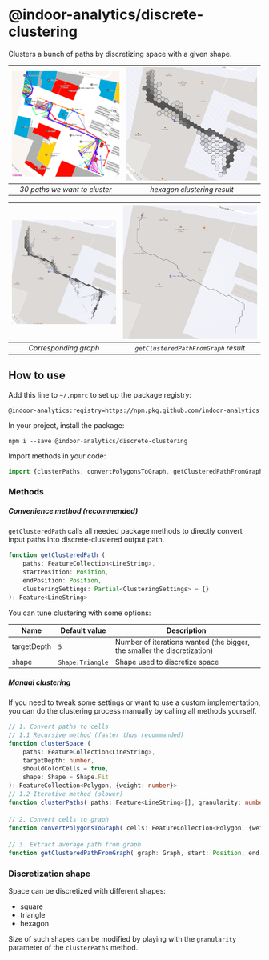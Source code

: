 # @indoor-analytics/discrete-clustering

Clusters a bunch of paths by discretizing space with a given shape.

| ![Paths to cluster](img/paths_to_cluster.png) | ![Clustering result](img/clustering_result.png) |
|:--:|:--:|
| *30 paths we want to cluster* | *hexagon clustering result* |

| ![Paths to cluster](img/graph_extraction.png) | ![Clustering result](img/clustered_path.png) |
|:--:|:--:|
| *Corresponding graph* | *`getClusteredPathFromGraph` result* |

## How to use

Add this line to `~/.npmrc` to set up the package registry:
```shell
@indoor-analytics:registry=https://npm.pkg.github.com/indoor-analytics
```

In your project, install the package:
```shell
npm i --save @indoor-analytics/discrete-clustering
```

Import methods in your code:
```javascript
import {clusterPaths, convertPolygonsToGraph, getClusteredPathFromGraph, Shape} from '@indoor-analytics/discrete-clustering';
```

### Methods

##### Convenience method (recommended)

`getClusteredPath` calls all needed package methods to directly convert input paths into discrete-clustered output path.

```typescript
function getClusteredPath (
    paths: FeatureCollection<LineString>,
    startPosition: Position,
    endPosition: Position,
    clusteringSettings: Partial<ClusteringSettings> = {}
): Feature<LineString>
```

You can tune clustering with some options:

Name | Default value | Description
------------ | ------------- | -------------
targetDepth | `5` | Number of iterations wanted (the bigger, the smaller the discretization)
shape | `Shape.Triangle` | Shape used to discretize space

##### Manual clustering

If you need to tweak some settings or want to use a custom implementation, you can do the clustering process manually by calling
all methods yourself.

```typescript
// 1. Convert paths to cells
// 1.1 Recursive method (faster thus recommanded)
function clusterSpace (
    paths: FeatureCollection<LineString>,
    targetDepth: number,
    shouldColorCells = true,
    shape: Shape = Shape.Fit
): FeatureCollection<Polygon, {weight: number}>
// 1.2 Iterative method (slower)
function clusterPaths( paths: Feature<LineString>[], granularity: number, shape?: Shape ): FeatureCollection<Polygon, {weight: number}>;

// 2. Convert cells to graph
function convertPolygonsToGraph( cells: FeatureCollection<Polygon, {weight: number}> ): Graph;

// 3. Extract average path from graph
function getClusteredPathFromGraph( graph: Graph, start: Position, end: Position ): Feature<LineString>;
```

### Discretization shape

Space can be discretized with different shapes:
* square
* triangle
* hexagon

Size of such shapes can be modified by playing with the `granularity` parameter of the `clusterPaths` method.
